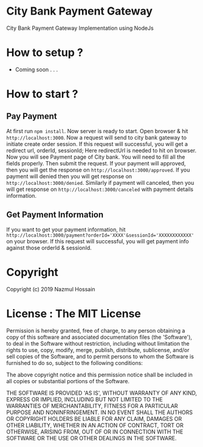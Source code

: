# City Bank Payment Gateway
City Bank Payment Gateway Implementation using NodeJs

# How to setup ?
- Coming soon . . .

# How to start ?
## Pay Payment
At first run `npm install`. Now server is ready to start. 
Open browser & hit `http://localhost:3000`. Now a request will send to city bank gateway to initiate create order session. If this request will successful, you will get a redirect url, orderId, sessionId; Here redirectUrl is needed to hit on browser. Now you will see Payment page of City bank. You will need to fill all the fields properly. Then submit the request. 
If your payment will approved, then you will get the response on `http://localhost:3000/approved`. 
If you payment will denied then you will get response on `http://localhost:3000/denied`. 
Similarly if payment will canceled, then you will get response on `http://localhost:3000/canceled` with payment details information.

## Get Payment Information
If you want to get your payment information, hit `http://localhost:3000/payment?orderId='XXXX'&sessionId='XXXXXXXXXXXX'` on your browser. If this request will successful, you will get payment info against those orderId & sessionId.

# Copyright

Copyright (c) 2019 Nazmul Hossain

# License : The MIT License

Permission is hereby granted, free of charge, to any person obtaining a copy of this software and associated documentation files (the 'Software'), to deal in the Software without restriction, including without limitation the rights to use, copy, modify, merge, publish, distribute, sublicense, and/or sell copies of the Software, and to permit persons to whom the Software is furnished to do so, subject to the following conditions:

The above copyright notice and this permission notice shall be included in all copies or substantial portions of the Software.

THE SOFTWARE IS PROVIDED 'AS IS', WITHOUT WARRANTY OF ANY KIND, EXPRESS OR IMPLIED, INCLUDING BUT NOT LIMITED TO THE WARRANTIES OF MERCHANTABILITY, FITNESS FOR A PARTICULAR PURPOSE AND NONINFRINGEMENT. IN NO EVENT SHALL THE AUTHORS OR COPYRIGHT HOLDERS BE LIABLE FOR ANY CLAIM, DAMAGES OR OTHER LIABILITY, WHETHER IN AN ACTION OF CONTRACT, TORT OR OTHERWISE, ARISING FROM, OUT OF OR IN CONNECTION WITH THE SOFTWARE OR THE USE OR OTHER DEALINGS IN THE SOFTWARE.
